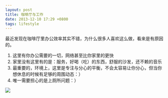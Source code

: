 ```yaml
---
layout: post
title: 咖啡厅与工作
date: 2013-12-10 17:29 +0800
tags: lifestyle
---
```


最近发现在咖啡厅里办公效率其实不错，为什么很多人喜欢这么做，看来是有原因的。

1. 这里有你办公需要的一切，网络甚至比你家里的更快
2. 家里没有这里有的是：服务，好喝（吃）的东西，舒服的沙发，还不赖的音乐 
3. 最重要的，环境上，这里是专注与分心的平衡，不会太容易让你分心，但当你想休息的时候有足够的周围动态：）
4. 唯一需要担心的是上厕所问题：）


![](http://leoblog.u.qiniudn.com/diandian_2013-12-10%20172503.jpg-dd.png)
	